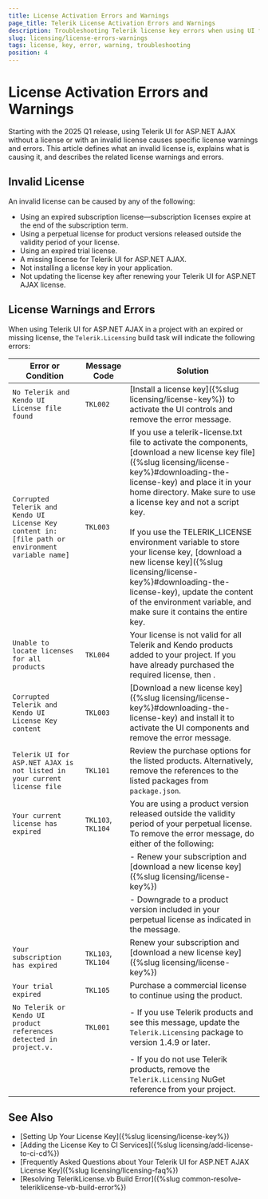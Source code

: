 ```yaml
---
title: License Activation Errors and Warnings
page_title: Telerik License Activation Errors and Warnings
description: Troubleshooting Telerik license key errors when using UI for ASP.NET AJAX.
slug: licensing/license-errors-warnings
tags: license, key, error, warning, troubleshooting
position: 4
---
```


# License Activation Errors and Warnings

Starting with the 2025 Q1 release, using Telerik UI for ASP.NET AJAX without a license or with an invalid license causes specific license warnings and errors. This article defines what an invalid license is, explains what is causing it, and describes the related license warnings and errors.

## Invalid License

An invalid license can be caused by any of the following:

- Using an expired subscription license—subscription licenses expire at the end of the subscription term.
- Using a perpetual license for product versions released outside the validity period of your license.
- Using an expired trial license.
- A missing license for Telerik UI for ASP.NET AJAX.
- Not installing a license key in your application.
- Not updating the license key after renewing your Telerik UI for ASP.NET AJAX license.

## License Warnings and Errors

When using Telerik UI for ASP.NET AJAX in a project with an expired or missing license, the `Telerik.Licensing` build task will indicate the following errors:

| Error or Condition                                                       | Message Code       | Solution                                                                                                                                                            |
| ------------------------------------------------------------------------ | ------------------ | ------------------------------------------------------------------------------------------------------------------------------------------------------------------- |
| `No Telerik and Kendo UI License file found`                             | `TKL002`           | [Install a license key]({%slug licensing/license-key%}) to activate the UI controls and remove the error message.                                                   |
| `Corrupted Telerik and Kendo UI License Key content in: [file path or environment variable name]`                     | `TKL003`           | If you use a telerik-license.txt file to activate the components, [download a new license key file]({%slug licensing/license-key%}#downloading-the-license-key) and place it in your home directory. Make sure to use a license key and not a script key. <br><br> If you use the TELERIK_LICENSE environment variable to store your license key, [download a new license key]({%slug licensing/license-key%}#downloading-the-license-key), update the content of the environment variable, and make sure it contains the entire key. |
| `Unable to locate licenses for all products`                             | `TKL004`           | Your license is not valid for all Telerik and Kendo products added to your project. If you have already purchased the required license, then .                      |
| `Corrupted Telerik and Kendo UI License Key content`                     | `TKL003`           | [Download a new license key]({%slug licensing/license-key%}#downloading-the-license-key) and install it to activate the UI components and remove the error message. |
| `Telerik UI for ASP.NET AJAX is not listed in your current license file` | `TKL101`           | Review the purchase options for the listed products. Alternatively, remove the references to the listed packages from `package.json`.                               |
| `Your current license has expired`                                       | `TKL103`, `TKL104` | You are using a product version released outside the validity period of your perpetual license. To remove the error message, do either of the following:            |
|                                                                          |                    | - Renew your subscription and [download a new license key]({%slug licensing/license-key%})                                                                          |
|                                                                          |                    | - Downgrade to a product version included in your perpetual license as indicated in the message.                                                                    |
| `Your subscription has expired`                                          | `TKL103`, `TKL104` | Renew your subscription and [download a new license key]({%slug licensing/license-key%})                                                                            |
| `Your trial expired`                                                     | `TKL105`           | Purchase a commercial license to continue using the product.                                                                     |
| `No Telerik or Kendo UI product references detected in project.v.`       | `TKL001`           | - If you use Telerik products and see this message, update the `Telerik.Licensing` package to version 1.4.9 or later.                                                 |
|                                                                          |                    | - If you do not use Telerik products, remove the `Telerik.Licensing` NuGet reference from your project.                                                               |

## See Also

- [Setting Up Your License Key]({%slug licensing/license-key%})
- [Adding the License Key to CI Services]({%slug licensing/add-license-to-ci-cd%})
- [Frequently Asked Questions about Your Telerik UI for ASP.NET AJAX License Key]({%slug licensing/licensing-faq%})
- [Resolving TelerikLicense.vb Build Error]({%slug common-resolve-teleriklicense-vb-build-error%})
